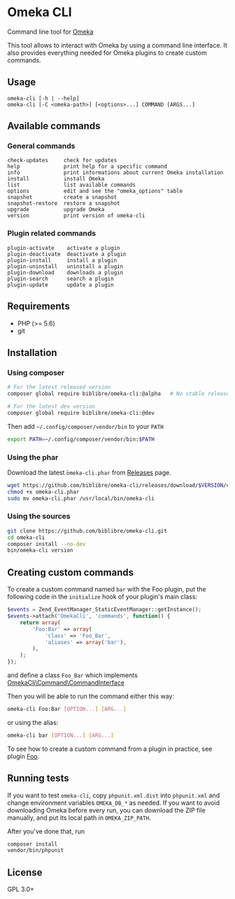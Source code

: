 # Omeka CLI

Command line tool for [Omeka]

This tool allows to interact with Omeka by using a command line interface.
It also provides everything needed for Omeka plugins to create custom
commands.

## Usage

    omeka-cli [-h | --help]
    omeka-cli [-C <omeka-path>] [<options>...] COMMAND [ARGS...]

## Available commands

### General commands

    check-updates     check for updates
    help              print help for a specific command
    info              print informations about current Omeka installation
    install           install Omeka
    list              list available commands
    options           edit and see the "omeka_options" table
    snapshot          create a snapshot
    snapshot-restore  restore a snapshot
    upgrade           upgrade Omeka
    version           print version of omeka-cli

### Plugin related commands

    plugin-activate    activate a plugin
    plugin-deactivate  deactivate a plugin
    plugin-install     install a plugin
    plugin-uninstall   uninstall a plugin
    plugin-download    downloads a plugin
    plugin-search      search a plugin
    plugin-update      update a plugin

## Requirements

- PHP (>= 5.6)
- git

## Installation

### Using composer

```sh
# For the latest released version
composer global require biblibre/omeka-cli:@alpha   # No stable releases yet!

# For the latest dev version
composer global require biblibre/omeka-cli:@dev
```

Then add `~/.config/composer/vendor/bin` to your `PATH`

```sh
export PATH=~/.config/composer/vendor/bin:$PATH
```

### Using the phar

Download the latest ̀`omeka-cli.phar` from [Releases] page.

```sh
wget https://github.com/biblibre/omeka-cli/releases/download/$VERSION/omeka-cli.phar
chmod +x omeka-cli.phar
sudo mv omeka-cli.phar /usr/local/bin/omeka-cli
```

### Using the sources

```sh
git clone https://github.com/biblibre/omeka-cli.git
cd omeka-cli
composer install --no-dev
bin/omeka-cli version
```

## Creating custom commands

To create a custom command named `bar` with the Foo plugin, put the
following code in the `initialize` hook of your plugin's main class:

```php
$events = Zend_EventManager_StaticEventManager::getInstance();
$events->attach('OmekaCli', 'commands', function() {
    return array(
        'Foo:Bar' => array(
            'class' => 'Foo_Bar',
            'aliases' => array('bar'),
        ),
    );
});
```

and define a class `Foo_Bar` which implements
[OmekaCli\Command\CommandInterface](src/Command/CommandInterface.php)

Then you will be able to run the command either this way:

```sh
omeka-cli Foo:Bar [OPTION...] [ARG...]
```

or using the alias:

```sh
omeka-cli bar [OPTION...] [ARG...]
```

To see how to create a custom command from a plugin in practice, see plugin
[Foo].

## Running tests

If you want to test `omeka-cli`, copy `phpunit.xml.dist` into `phpunit.xml` and
change environment variables `OMEKA_DB_*` as needed.
If you want to avoid downloading Omeka before every run, you can download the
ZIP file manually, and put its local path in `OMEKA_ZIP_PATH`.

After you've done that, run

```sh
composer install
vendor/bin/phpunit
```

## License

GPL 3.0+

[Omeka]: https://omeka.org/
[Releases]: https://github.com/biblibre/omeka-cli/releases
[Foo]: https://github.com/biblibre/omeka-plugin-Foo
